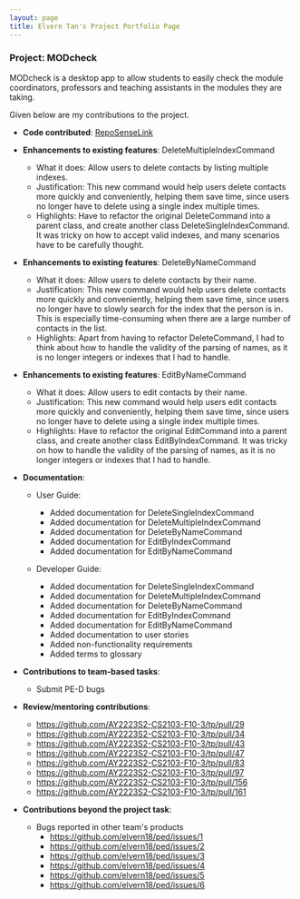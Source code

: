 ```yaml
---
layout: page
title: Elvern Tan's Project Portfolio Page
---
```


### Project: MODcheck

MODcheck is a desktop app to allow students to easily check the module coordinators, professors and teaching 
assistants in the modules they are taking. 

Given below are my contributions to the project.

* **Code contributed**: [RepoSenseLink](https://nus-cs2103-ay2223s2.github.io/tp-dashboard/?search=&sort=groupTitle&sortWithin=title&timeframe=commit&mergegroup=&groupSelect=groupByRepos&breakdown=true&checkedFileTypes=docs~functional-code~test-code~other&since=2023-02-17&tabOpen=true&tabType=authorship&tabAuthor=elvern18&tabRepo=AY2223S2-CS2103-F10-3%2Ftp%5Bmaster%5D&authorshipIsMergeGroup=false&authorshipFileTypes=docs~functional-code~test-code&authorshipIsBinaryFileTypeChecked=false&authorshipIsIgnoredFilesChecked=false)

* **Enhancements to existing features**: DeleteMultipleIndexCommand
  * What it does: Allow users to delete contacts by listing multiple indexes.
  * Justification: This new command would help users delete contacts more quickly and conveniently, helping them save time, since users no longer have to delete using a single index multiple times.
  * Highlights: Have to refactor the original DeleteCommand into a parent class, and create another class DeleteSingleIndexCommand. It was tricky on how to accept valid indexes, and many scenarios have to be carefully thought. 

* **Enhancements to existing features**: DeleteByNameCommand
    * What it does: Allow users to delete contacts by their name.
    * Justification: This new command would help users delete contacts more quickly and conveniently, helping them save time, since users no longer have to slowly search for the index that the person is in. This is especially time-consuming when there are a large number of contacts in the list.
    * Highlights: Apart from having to refactor DeleteCommand, I had to think about how to handle the validity of the parsing of names, as it is no longer integers or indexes that I had to handle.

* **Enhancements to existing features**: EditByNameCommand
    * What it does: Allow users to edit contacts by their name.
    * Justification: This new command would help users edit contacts more quickly and conveniently, helping them save time, since users no longer have to delete using a single index multiple times.
    * Highlights: Have to refactor the original EditCommand into a parent class, and create another class EditByIndexCommand. It was tricky on how to handle the validity of the parsing of names, as it is no longer integers or indexes that I had to handle.


* **Documentation**:
    * User Guide:
        * Added documentation for DeleteSingleIndexCommand
        * Added documentation for DeleteMultipleIndexCommand
        * Added documentation for DeleteByNameCommand
        * Added documentation for EditByIndexCommand
        * Added documentation for EditByNameCommand

    * Developer Guide:
        * Added documentation for DeleteSingleIndexCommand
        * Added documentation for DeleteMultipleIndexCommand
        * Added documentation for DeleteByNameCommand
        * Added documentation for EditByIndexCommand
        * Added documentation for EditByNameCommand
        * Added documentation to user stories
        * Added non-functionality requirements
        * Added terms to glossary

* **Contributions to team-based tasks**:
  * Submit PE-D bugs

* **Review/mentoring contributions**:
  * https://github.com/AY2223S2-CS2103-F10-3/tp/pull/29
  * https://github.com/AY2223S2-CS2103-F10-3/tp/pull/34
  * https://github.com/AY2223S2-CS2103-F10-3/tp/pull/43
  * https://github.com/AY2223S2-CS2103-F10-3/tp/pull/47
  * https://github.com/AY2223S2-CS2103-F10-3/tp/pull/83
  * https://github.com/AY2223S2-CS2103-F10-3/tp/pull/97
  * https://github.com/AY2223S2-CS2103-F10-3/tp/pull/156
  * https://github.com/AY2223S2-CS2103-F10-3/tp/pull/161

* **Contributions beyond the project task**:
    * Bugs reported in other team's products
        * https://github.com/elvern18/ped/issues/1
        * https://github.com/elvern18/ped/issues/2
        * https://github.com/elvern18/ped/issues/3
        * https://github.com/elvern18/ped/issues/4
        * https://github.com/elvern18/ped/issues/5
        * https://github.com/elvern18/ped/issues/6

